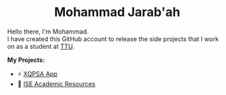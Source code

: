 <h1 align='center'>Mohammad Jarab'ah</h1>

Hello there, I'm Mohammad.  
I have created this GitHub account to release the side projects that I work on as a student at [TTU](http://www.ttu.edu.jo).

**My Projects:**
* ⚡ [XQPSA App](https://github.com/appfromjarabah/XQPSA)
* 📘 [ISE Academic Resources](https://github.com/appfromjarabah/ise-resources)
